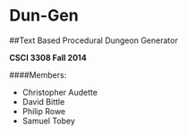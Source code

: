 Dun-Gen
=======

##Text Based Procedural Dungeon Generator

**CSCI 3308 Fall 2014**

####Members:
- Christopher Audette
- David Bittle
- Philip Rowe
- Samuel Tobey
